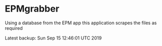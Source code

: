 # EPMgrabber
Using a database from the EPM app this application scrapes the files as required


Latest backup: Sun Sep 15 12:46:01 UTC 2019
